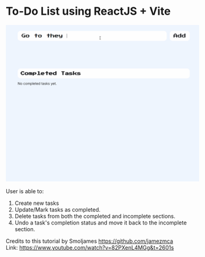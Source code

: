 # To-Do List using ReactJS + Vite

![](./src/assets/todo.gif)

User is able to:
  1. Create new tasks
  2. Update/Mark tasks as completed.
  3. Delete tasks from both the completed and incomplete sections.
  4. Undo a task's completion status and move it back to the incomplete section.
     
Credits to this tutorial by Smoljames https://github.com/jamezmca <br>
Link: https://www.youtube.com/watch?v=82PXenL4MGg&t=2601s

